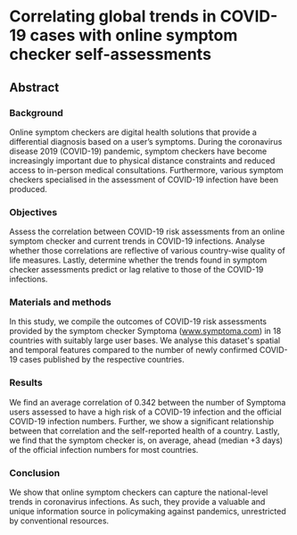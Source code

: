 # Correlating global trends in COVID-19 cases with online symptom checker self-assessments

## Abstract

### Background
Online symptom checkers are digital health solutions that provide a differential diagnosis based on a user’s symptoms. During the coronavirus disease 2019 (COVID-19) pandemic, symptom checkers have become increasingly important due to physical distance constraints and reduced access to in-person medical consultations. Furthermore, various symptom checkers specialised in the assessment of COVID-19 infection have been produced.

### Objectives
Assess the correlation between COVID-19 risk assessments from an online symptom checker and current trends in COVID-19 infections. Analyse whether those correlations are reflective of various country-wise quality of life measures. Lastly, determine whether the trends found in symptom checker assessments predict or lag relative to those of the COVID-19 infections.

### Materials and methods
In this study, we compile the outcomes of COVID-19 risk assessments provided by the symptom checker Symptoma (www.symptoma.com) in 18 countries with suitably large user bases. We analyse this dataset's spatial and temporal features compared to the number of newly confirmed COVID-19 cases published by the respective countries.

### Results
We find an average correlation of 0.342 between the number of Symptoma users assessed to have a high risk of a COVID-19 infection and the official COVID-19 infection numbers. Further, we show a significant relationship between that correlation and the self-reported health of a country. Lastly, we find that the symptom checker is, on average, ahead (median +3 days) of the official infection numbers for most countries.

### Conclusion
We show that online symptom checkers can capture the national-level trends in coronavirus infections. As such, they provide a valuable and unique information source in policymaking against pandemics, unrestricted by conventional resources.
